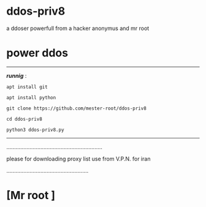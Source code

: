 # ddos-priv8
a ddoser powerfull from a hacker anonymus and mr root
# power ddos
_______________________________________________________

***runnig*** :

`apt install git`

`apt install python`

`git clone https://github.com/mester-root/ddos-priv8`

`cd ddos-priv8`

`python3 ddos-priv8.py`

________________________________________________________

..............................................................

please for downloading proxy list use from V.P.N. for iran

.....................................................

# __[Mr root ]__

